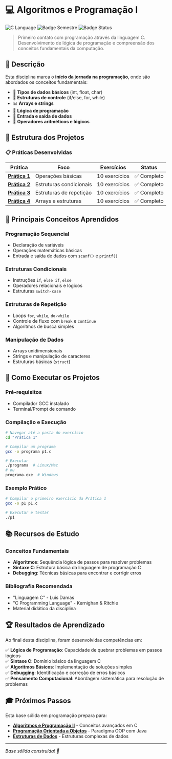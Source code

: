 # 💻 Algoritmos e Programação I

![C Language](https://go-skill-icons.vercel.app/api/icons?i=c)
![Badge Semestre](https://img.shields.io/badge/1%C2%BA%20Semestre-blue)
![Badge Status](https://img.shields.io/badge/status-completo-green)

> Primeiro contato com programação através da linguagem C. Desenvolvimento de lógica de programação e compreensão dos conceitos fundamentais da computação.

## 📖 Descrição

Esta disciplina marca o **início da jornada na programação**, onde são abordados os conceitos fundamentais:

- 🔢 **Tipos de dados básicos** (int, float, char)
- 🔄 **Estruturas de controle** (if/else, for, while) 
- 📊 **Arrays e strings**
- 🎯 **Lógica de programação**
- 📝 **Entrada e saída de dados**
- 🧮 **Operadores aritméticos e lógicos**

## 📂 Estrutura dos Projetos

### 📋 Práticas Desenvolvidas

| Prática | Foco | Exercícios | Status |
|---------|------|------------|--------|
| **[Prática 1](./Prática%201/)** | Operações básicas | 10 exercícios | ✅ Completo |
| **[Prática 2](./Prática%202/)** | Estruturas condicionais | 10 exercícios | ✅ Completo |
| **[Prática 3](./Prática%203/)** | Estruturas de repetição | 10 exercícios | ✅ Completo |
| **[Prática 4](./Prática%204/)** | Arrays e estruturas | 10 exercícios | ✅ Completo |

## 🎯 Principais Conceitos Aprendidos

### Programação Sequencial
- Declaração de variáveis
- Operações matemáticas básicas
- Entrada e saída de dados com `scanf()` e `printf()`

### Estruturas Condicionais
- Instruções `if`, `else if`, `else`
- Operadores relacionais e lógicos
- Estruturas `switch-case`

### Estruturas de Repetição
- Loops `for`, `while`, `do-while`
- Controle de fluxo com `break` e `continue`
- Algoritmos de busca simples

### Manipulação de Dados
- Arrays unidimensionais
- Strings e manipulação de caracteres
- Estruturas básicas (`struct`)

## 🚀 Como Executar os Projetos

### Pré-requisitos
- Compilador GCC instalado
- Terminal/Prompt de comando

### Compilação e Execução
```bash
# Navegar até a pasta do exercício
cd "Prática 1"

# Compilar um programa
gcc -o programa p1.c

# Executar
./programa  # Linux/Mac
# ou
programa.exe  # Windows
```

### Exemplo Prático
```bash
# Compilar o primeiro exercício da Prática 1
gcc -o p1 p1.c

# Executar e testar
./p1
```

## 📚 Recursos de Estudo

### Conceitos Fundamentais
- **Algoritmos**: Sequência lógica de passos para resolver problemas
- **Sintaxe C**: Estrutura básica da linguagem de programação C
- **Debugging**: Técnicas básicas para encontrar e corrigir erros

### Bibliografia Recomendada
- "Linguagem C" - Luis Damas
- "C Programming Language" - Kernighan & Ritchie
- Material didático da disciplina

## 🏆 Resultados de Aprendizado

Ao final desta disciplina, foram desenvolvidas competências em:

✅ **Lógica de Programação**: Capacidade de quebrar problemas em passos lógicos  
✅ **Sintaxe C**: Domínio básico da linguagem C  
✅ **Algoritmos Básicos**: Implementação de soluções simples  
✅ **Debugging**: Identificação e correção de erros básicos  
✅ **Pensamento Computacional**: Abordagem sistemática para resolução de problemas  

## 🎓 Próximos Passos

Esta base sólida em programação prepara para:
- **[Algoritmos e Programação II](../2º-Semestre/)** - Conceitos avançados em C
- **[Programação Orientada a Objetos](../3º-Semestre/)** - Paradigma OOP com Java
- **[Estruturas de Dados](../4º-Semestre/)** - Estruturas complexas de dados

---
*Base sólida construída! 🚀*
